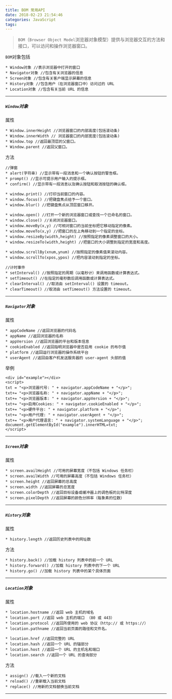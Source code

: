 ```yaml
---
title: BOM 常用API
date: 2018-02-23 21:54:46
categories: JavaScript
tags:
---
```


> `BOM`（`Browser Object Model`浏览器对象模型）提供与浏览器交互的方法和接口，可以访问和操作浏览器窗口。

`BOM`对象包括

	* Window对象 //表示浏览器中打开的窗口  
	* Navigator对象 //包含有关浏览器的信息  
	* Screen对象 //包含有关客户端显示屏幕的信息
	* History对象 //包含用户（在浏览器窗口中）访问过的 URL  
	* Location对象 //包含有关当前 URL 的信息

---

##### `Window`对象

属性

	* Window.innerHeight //浏览器窗口的内部高度(包括滚动条)
	* Window.innerWidth // 浏览器窗口的内部宽度(包括滚动条)
	* Window.top //返回最顶层的父窗口。
	* Window.parent //返回父窗口。

方法
	
	//弹窗
	* alert(字符串) //显示带有一段消息和一个确认按钮的警告框。
	* prompt() //显示可提示用户输入的提示框。
	* confirm() //显示带有一段消息以及确认按钮和取消按钮的确认框。
	
	* window.print() //打印当前窗口的内容。
	* window.focus() //把键盘焦点给予一个窗口。
	* window.blur() //把键盘焦点从顶层窗口移开。 
	
	* window.open() //打开一个新的浏览器窗口或查找一个已命名的窗口。
	* window.close() //关闭浏览器窗口。
	* window.moveBy(x,y) //可相对窗口的当前坐标把它移动指定的像素。
	* window.moveTo(x,y) //把窗口的左上角移动到一个指定的坐标。
	* window.resizeBy(width,height) //按照指定的像素调整窗口的大小。
	* window.resizeTo(width,height) //把窗口的大小调整到指定的宽度和高度。
	
	* window.scrollBy(xnum,ynum) //按照指定的像素值来滚动内容。
	* window.scrollTo(xpos,ypos) //把内容滚动到指定的坐标。
	
	//计时事件
	* setInterval() //按照指定的周期（以毫秒计）来调用函数或计算表达式。
	* setTimeout() //在指定的毫秒数后调用函数或计算表达式。
	* clearInterval() //取消由 setInterval() 设置的 timeout。
	* clearTimeout() //取消由 setTimeout() 方法设置的 timeout。

---

##### `Navigator`对象

属性
	
	* appCodeName //返回浏览器的代码名
	* appName //返回浏览器的名称
	* appVersion //返回浏览器的平台和版本信息
	* cookieEnabled //返回指明浏览器中是否启用 cookie 的布尔值
	* platform //返回运行浏览器的操作系统平台
	* userAgent //返回由客户机发送服务器的 user-agent 头部的值

举例

	<div id="example"></div>
	<script>
	txt = "<p>浏览器代号: " + navigator.appCodeName + "</p>";
	txt+= "<p>浏览器名称: " + navigator.appName + "</p>";
	txt+= "<p>浏览器版本: " + navigator.appVersion + "</p>";
	txt+= "<p>启用Cookies: " + navigator.cookieEnabled + "</p>";
	txt+= "<p>硬件平台: " + navigator.platform + "</p>";
	txt+= "<p>用户代理: " + navigator.userAgent + "</p>";
	txt+= "<p>用户代理语言: " + navigator.systemLanguage + "</p>";
	document.getElementById("example").innerHTML=txt;
	</script> 

><div id="example"></div>
<script>
	txt = "<p>浏览器代号: " + navigator.appCodeName + "</p>";
	txt+= "<p>浏览器名称: " + navigator.appName + "</p>";
	txt+= "<p>浏览器版本: " + navigator.appVersion + "</p>";
	txt+= "<p>启用Cookies: " + navigator.cookieEnabled + "</p>";
	txt+= "<p>硬件平台: " + navigator.platform + "</p>";
	txt+= "<p>用户代理: " + navigator.userAgent + "</p>";
	txt+= "<p>用户代理语言: " + navigator.systemLanguage + "</p>";
	document.getElementById("example").innerHTML=txt;
</script> 

---
	
##### `Screen`对象

属性

	* screen.availHeight //可用的屏幕宽度（不包括 Windows 任务栏）
	* screen.availWidth //可用的屏幕高度（不包括 Windows 任务栏）
	* screen.height //返回屏幕的总高度
	* screen.width //返回屏幕的总宽度
	* screen.colorDepth //返回目标设备或缓冲器上的调色板的比特深度
	* screen.pixelDepth //返回屏幕的颜色分辨率（每象素的位数）

---	
	
##### `History`对象

属性

	* history.length //返回历史列表中的网址数

方法

	* history.back() //加载 history 列表中的前一个 URL
	* history.forward() //加载 history 列表中的下一个 URL
	* history.go() //加载 history 列表中的某个具体页面

---

##### `Location`对象

属性

	* location.hostname //返回 web 主机的域名
	* location.port //返回 web 主机的端口 （80 或 443）
	* location.protocol //返回所使用的 web 协议（http:// 或 https://）
	* location.pathname //返回当前页面的路径和文件名。
	
	* location.href //返回完整的 URL
	* location.hash //返回一个 URL 的锚部分
	* location.host //返回一个 URL 的主机名和端口
	* location.search //返回一个 URL 的查询部分

方法

	* assign() //载入一个新的文档
	* reload() //重新载入当前文档
	* replace() //用新的文档替换当前文档	

---	


